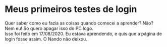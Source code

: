 # Meus primeiros testes de login
Quer saber como eu fazia as coisas quando comecei a aprender? Não? Nem eu! Só quero apagar isso do PC logo.<br>
Isso foi feito em 17/08/2020. Eu estava aprendendo, e quis que a página de login fosse assim. O Nando não deixou.
